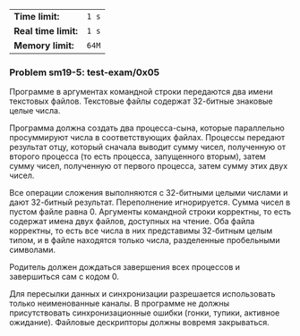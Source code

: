 |                      |       |
|----------------------|-------|
| **Time limit:**      | `1 s` |
| **Real time limit:** | `1 s` |
| **Memory limit:**    | `64M` |


### Problem sm19-5: test-exam/0x05

Программе в аргументах командной строки передаются два имени текстовых файлов. Текстовые файлы
содержат 32-битные знаковые целые числа.

Программа должна создать два процесса-сына, которые параллельно просуммируют числа в соответствующих
файлах. Процессы передают результат отцу, который сначала выводит сумму чисел, полученную от второго
процесса (то есть процесса, запущенного вторым), затем сумму чисел, полученную от первого процесса,
затем сумму этих двух чисел.

Все операции сложения выполняются с 32-битными целыми числами и дают 32-битный результат.
Переполнение игнорируется. Сумма чисел в пустом файле равна 0. Аргументы командной строки корректны,
то есть содержат имена двух файлов, доступных на чтение. Оба файла корректны, то есть все числа в
них представимы 32-битным целым типом, и в файле находятся только числа, разделенные пробельными
символами.

Родитель должен дождаться завершения всех процессов и завершиться сам с кодом 0.

Для пересылки данных и синхронизации разрешается использовать только неименованные каналы. В
программе не должны присутствовать синхронизационные ошибки (гонки, тупики, активное ожидание).
Файловые дескрипторы должны вовремя закрываться.

